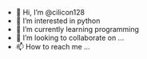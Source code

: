 - 👋 Hi, I’m @cilicon128
- 👀 I’m interested in python
- 🌱 I’m currently learning programming
- 💞️ I’m looking to collaborate on ...
- 📫 How to reach me ...

<!---
cilicon128/cilicon128 is a ✨ special ✨ repository because its `README.md` (this file) appears on your GitHub profile.
You can click the Preview link to take a look at your changes.
--->
